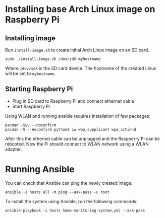 # Installing base Arch Linux image on Raspberry Pi

## Installing image

Run `install-image.sh` to create initial Arch Linux image on an SD card.

    sudo ./install-image.sh /dev/sdX myhostname

Where `/dev/sdX` is the SD card device. The hostname of the created Linux
will be set to `myhostname`.

## Starting Raspberry Pi

* Plug in SD card to Raspberry Pi and connect ethernet cable
* Start Raspberry Pi

Using WLAN and running ansible requires installation of few packages:

    pacman -Syu --noconfirm
    pacman -S --noconfirm python2 iw wpa_supplicant wpa_actiond

After this the ethernet cable can be unplugged and the Raspberry Pi
can be rebooted. Now the Pi should connect to WLAN network using a
WLAN adapter.

# Running Ansible

You can check that Ansible can ping the newly created image:

    ansible -i hosts all -m ping --ask-pass -u root

To install the system using Ansible, run the following commands:

    ansible-playbook -i hosts home-monitoring-system.yml --ask-pass
